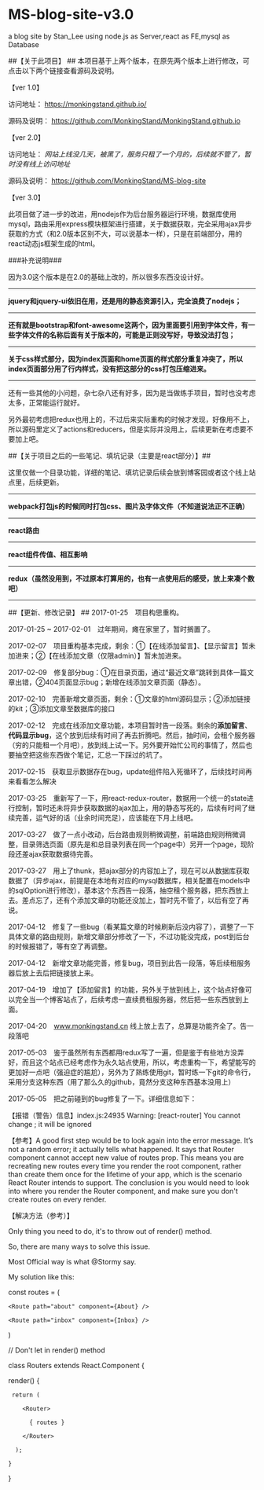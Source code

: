 # MS-blog-site-v3.0
a blog site by Stan_Lee using node.js as Server,react as FE,mysql as Database

##【关于此项目】 ##
本项目基于上两个版本，在原先两个版本上进行修改，可点击以下两个链接查看源码及说明。

【ver 1.0】 

访问地址： https://monkingstand.github.io/ 

源码及说明： https://github.com/MonkingStand/MonkingStand.github.io

【ver 2.0】 

访问地址： *网站上线没几天，被黑了，服务只租了一个月的，后续就不管了，暂时没有线上访问地址*

源码及说明： https://github.com/MonkingStand/MS-blog-site

【ver 3.0】

此项目做了进一步的改进，用nodejs作为后台服务器运行环境，数据库使用mysql，路由采用express模块框架进行搭建，关于数据获取，完全采用ajax异步获取的方式（和2.0版本区别不大，可以说基本一样），只是在前端部分，用的react动态js框架生成的html。

###补充说明###

因为3.0这个版本是在2.0的基础上改的，所以很多东西没设计好。
*****
**jquery和jquery-ui依旧在用，还是用的静态资源引入，完全浪费了nodejs；**
*****
**还有就是bootstrap和font-awesome这两个，因为里面要引用到字体文件，有一些字体文件的名称后面有关于版本的，可能是正则没写好，导致没法打包；**
*****
**关于css样式部分，因为index页面和home页面的样式部分重复冲突了，所以index页面部分用了行内样式，没有把这部分的css打包压缩进来。**
*****
还有一些其他的小问题，杂七杂八还有好多，因为是当做练手项目，暂时也没考虑太多，正常能运行就好。

另外最初考虑把redux也用上的，不过后来实际重构的时候才发现，好像用不上，所以源码里定义了actions和reducers，但是实际并没用上，后续更新在考虑要不要加上吧。

##【关于项目之后的一些笔记、填坑记录（主要是react部分）】##

这里仅做一个目录功能，详细的笔记、填坑记录后续会放到博客园或者这个线上站点里，后续更新。
*****
**webpack打包js的时候同时打包css、图片及字体文件（不知道说法正不正确）**
*****
**react路由**
*****
**react组件传值、相互影响**
*****
**redux（虽然没用到，不过原本打算用的，也有一点使用后的感受，放上来凑个数吧）**
*****

##【更新、修改记录】  ##
2017-01-25　项目构思重构。

2017-01-25 ~ 2017-02-01　过年期间，瘫在家里了，暂时搁置了。

2017-02-07　项目重构基本完成，剩余：①【在线添加留言】、【显示留言】暂未加进来；②【在线添加文章（仅限admin）】暂未加进来。

2017-02-09　修复部分bug：①在目录页面，通过“最近文章”跳转到具体一篇文章出错，②404页面显示bug；新增在线添加文章页面（静态）。

2017-02-10　完善新增文章页面，剩余：①文章的html源码显示；②添加链接的kit；③添加文章至数据库的接口

2017-02-12　完成在线添加文章功能，本项目暂时告一段落。剩余的**添加留言**、**代码显示bug**，这个放到后续有时间了再去折腾吧。然后，抽时间，会租个服务器（穷的只能租一个月吧），放到线上试一下。另外要开始忙公司的事情了，然后也要抽空把这些东西做个笔记，汇总一下踩过的坑了。

2017-02-15　获取显示数据存在bug，update组件陷入死循环了，后续找时间再来看看怎么解决

2017-03-25　重新写了一下，用react-redux-router，数据用一个统一的state进行控制，暂时还未将异步获取数据的ajax加上，用的静态写死的，后续有时间了继续完善，运气好的话（业余时间充足），应该能在下月上线吧。

2017-03-27　做了一点小改动，后台路由规则稍微调整，前端路由规则稍微调整，目录筛选页面（原先是和总目录列表在同一个page中）另开一个page，现阶段还差ajax获取数据待完善。

2017-03-27　用上了thunk，把ajax部分的内容加上了，现在可以从数据库获取数据了（异步ajax，前提是在本地有对应的mysql数据库，相关配置在models中的sqlOption进行修改），基本这个东西告一段落，抽空租个服务器，把东西放上去。差点忘了，还有个添加文章的功能还没加上，暂时先不管了，以后有空了再说。

2017-04-12　修复了一些bug（看某篇文章的时候刷新后没内容了），调整了一下具体文章的路由规则，新增文章部分修改了一下，不过功能没完成，post到后台的时候报错了，等有空了再调整。

2017-04-12　新增文章功能完善，修复bug，项目到此告一段落，等后续租服务器后放上去后把链接放上来。

2017-04-19　增加了【添加留言】的功能，另外关于放到线上，这个站点好像可以完全当一个博客站点了，后续考虑一直续费租服务器，然后把一些东西放到上面。

2017-04-20　www.monkingstand.cn 线上放上去了，总算是功能齐全了。告一段落吧

2017-05-03　鉴于虽然所有东西都用redux写了一遍，但是鉴于有些地方没弄好，而且这个站点已经考虑作为永久站点使用，所以，考虑重构一下，希望能写的更加好一点吧（强迫症的尴尬），另外为了熟练使用git，暂时练一下git的命令行，采用分支这种东西（用了那么久的github，竟然分支这种东西基本没用上）

2017-05-05　把之前碰到的bug修复了一下。详细信息如下：

【报错（警告）信息】index.js:24935 Warning: [react-router] You cannot change <Router routes>; it will be ignored

【参考】A good first step would be to look again into the error message. It’s not a random error; it actually tells what happened. It says that  Router component cannot accept new value of routes prop. This means you are recreating new routes every time you render the root component, rather than create them once for the lifetime of your app, which is the scenario React Router intends to support. The conclusion is you would need to look into where you render the Router component, and make sure you don't create routes on every render.

【解决方法（参考）】

Only thing you need to do, it's to throw <Route /> out of render() method.


So, there are many ways to solve this issue.

Most Official way is what @Stormy say.

My solution like this:

const routes = (

  <Route path="/" component={App}>

    <Route path="about" component={About} />

    <Route path="inbox" component={Inbox} />

  </Route>

)

// Don't let <Route> in render() method

class Routers extends React.Component {

  render() {

     return ( 

        <Router>

          { routes }

        </Router>

      );

    }
    
}